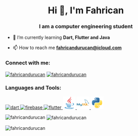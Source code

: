 <h1 align="center">Hi 👋, I'm Fahrican</h1>
<h3 align="center">I am a computer engineering student</h3>

- 🌱 I’m currently learning **Dart, Flutter and Java**

- 📫 How to reach me **fahricandurucan@icloud.com**

<h3 align="left">Connect with me:</h3>
<p align="left">
<a href="https://linkedin.com/in/fahricandurucan" target="blank"><img align="center" src="https://raw.githubusercontent.com/rahuldkjain/github-profile-readme-generator/master/src/images/icons/Social/linked-in-alt.svg" alt="fahricandurucan" height="30" width="40" /></a>
<a href="https://instagram.com/fahricandurucan" target="blank"><img align="center" src="https://raw.githubusercontent.com/rahuldkjain/github-profile-readme-generator/master/src/images/icons/Social/instagram.svg" alt="fahricandurucan" height="30" width="40" /></a>
</p>

<h3 align="left">Languages and Tools:</h3>
<p align="left"> <a href="https://dart.dev" target="_blank" rel="noreferrer"> <img src="https://www.vectorlogo.zone/logos/dartlang/dartlang-icon.svg" alt="dart" width="40" height="40"/> </a> <a href="https://firebase.google.com/" target="_blank" rel="noreferrer"> <img src="https://www.vectorlogo.zone/logos/firebase/firebase-icon.svg" alt="firebase" width="40" height="40"/> </a> <a href="https://flutter.dev" target="_blank" rel="noreferrer"> <img src="https://www.vectorlogo.zone/logos/flutterio/flutterio-icon.svg" alt="flutter" width="40" height="40"/> </a> <a href="https://www.java.com" target="_blank" rel="noreferrer"> <img src="https://raw.githubusercontent.com/devicons/devicon/master/icons/java/java-original.svg" alt="java" width="40" height="40"/> </a> <a href="https://www.mysql.com/" target="_blank" rel="noreferrer"> <img src="https://raw.githubusercontent.com/devicons/devicon/master/icons/mysql/mysql-original-wordmark.svg" alt="mysql" width="40" height="40"/> </a> <a href="https://www.python.org" target="_blank" rel="noreferrer"> <img src="https://raw.githubusercontent.com/devicons/devicon/master/icons/python/python-original.svg" alt="python" width="40" height="40"/> </a> </p>

<p><img align="left" src="https://github-readme-stats.vercel.app/api/top-langs?username=fahricandurucan&show_icons=true&locale=en&layout=compact" alt="fahricandurucan" /></p>

<p>&nbsp;<img align="center" src="https://github-readme-stats.vercel.app/api?username=fahricandurucan&show_icons=true&locale=en" alt="fahricandurucan" /></p>

<p><img align="center" src="https://github-readme-streak-stats.herokuapp.com/?user=fahricandurucan&" alt="fahricandurucan" /></p>
